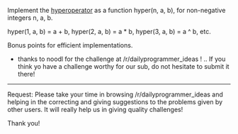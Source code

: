 Implement the [hyperoperator](http://en.wikipedia.org/wiki/Hyperoperation#Definition) as a function hyper(n, a, b), for non-negative integers n, a, b.

hyper(1, a, b) = a + b, hyper(2, a, b) = a * b, hyper(3, a, b) = a ^ b, etc.

Bonus points for efficient implementations.

* thanks to noodl for the challenge at /r/dailyprogrammer_ideas ! .. If you think yo have a challenge worthy for our sub, do not hesitate to submit it there!

___________________________________________

Request: Please take your time in browsing /r/dailyprogrammer_ideas and helping in the correcting and giving suggestions to the problems given by other users. It will really help us in giving quality challenges!

Thank you!